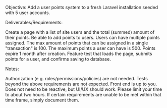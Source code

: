 Objective:
Add a user points system to a fresh Laravel installation seeded with 5 user accounts.

Deliverables/Requirements:

Create a page with a list of site users and the total (summed) amount of their points.
Be able to add points to users.
Users can have multiple points assigned.
The max amount of points that can be assigned in a single "transaction" is 100. The maximum points a user can have is 500.
Points expire 1 month after creation.
Feature test that loads the page, submits points for a user, and confirms saving to database.

Notes:

Authorization (e.g. roles/permissions/policies) are not needed.
Tests beyond the above requirements are not expected.
Front end is up to you. Does not need to be reactive, but UI/UX should work.
Please limit your time to about two hours. If certain requirements are unable to be met within that time frame, simply document them.
